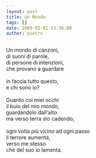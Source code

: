 ```yaml
---
layout: post
title: Un Mondo
tags: []
date: 2009-05-01 13:36:00
author: pietro
---
```

Un mondo di canzoni,<br/>di suoni di parole,<br/>di persone di intenzioni,<br/>che provano a guardare<br/><br/>in faccia tutto questo,<br/>e chi sono io?<br/><br/>Guardo coi miei occhi<br/>il buio del mio mondo,<br/>guardandolo dall'alto<br/>ma verso terra sto cadendo;<br/><br/>ogni volta più vicino ad ogni passo<br/>il terrore aumenta,<br/>verso me stesso<br/>che del suo io lamenta.
